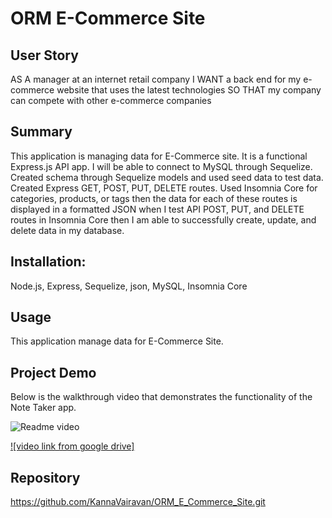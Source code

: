 # ORM E-Commerce Site

## User Story

AS A manager at an internet retail company
I WANT a back end for my e-commerce website that uses the latest technologies
SO THAT my company can compete with other e-commerce companies

## Summary

This application is managing data for E-Commerce site.
It is a functional Express.js API app. I will be able to connect to MySQL through Sequelize.
Created schema through Sequelize models and used seed data to test data.
Created Express GET, POST, PUT, DELETE routes. Used Insomnia Core for categories, products, or tags then the data for each of these routes is displayed in a formatted JSON
when I test API POST, PUT, and DELETE routes in Insomnia Core
then I am able to successfully create, update, and delete data in my database.

## Installation:

Node.js, Express, Sequelize, json, MySQL, Insomnia Core

## Usage

This application manage data for E-Commerce Site.

## Project Demo

Below is the walkthrough video that demonstrates the functionality of the Note Taker app.<br/>

<img src="./assets/ecommercesite.gif" alt="Readme video"  >

[![video link from google drive]](https://drive.google.com/file/d/1AKsraQtF_XhyDFpcQEMcVxKLRoE5wQHv/view)

## Repository

https://github.com/KannaVairavan/ORM_E_Commerce_Site.git
